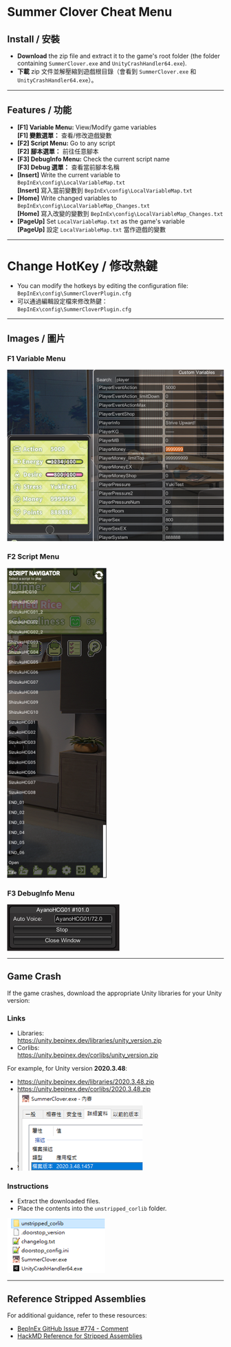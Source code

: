 # Summer Clover Cheat Menu

## Install / 安裝
- **Download** the zip file and extract it to the game's root folder (the folder containing `SummerClover.exe` and `UnityCrashHandler64.exe`).
- **下載** zip 文件並解壓縮到遊戲根目錄（會看到 `SummerClover.exe` 和 `UnityCrashHandler64.exe`）。

---

## Features / 功能
- **[F1] Variable Menu:** View/Modify game variables  
  **[F1] 變數選單：** 查看/修改遊戲變數  
- **[F2] Script Menu:** Go to any script  
  **[F2] 腳本選單：** 前往任意腳本  
- **[F3] DebugInfo Menu:** Check the current script name  
  **[F3] Debug 選單：** 查看當前腳本名稱  
- **[Insert]** Write the current variable to `BepInEx\config\LocalVariableMap.txt`  
  **[Insert]** 寫入當前變數到 `BepInEx\config\LocalVariableMap.txt`  
- **[Home]** Write changed variables to `BepInEx\config\LocalVariableMap_Changes.txt`  
  **[Home]** 寫入改變的變數到 `BepInEx\config\LocalVariableMap_Changes.txt`  
- **[PageUp]** Set `LocalVariableMap.txt` as the game's variable  
  **[PageUp]** 設定 `LocalVariableMap.txt` 當作遊戲的變數  

---
# Change HotKey / 修改熱鍵

- You can modify the hotkeys by editing the configuration file:  
  `BepInEx\config\SummerCloverPlugin.cfg`  
- 可以通過編輯設定檔來修改熱鍵：  
  `BepInEx\config\SummerCloverPlugin.cfg`

---

## Images / 圖片

### F1 Variable Menu
![F1 Variable Menu](/img/F1.png)

### F2 Script Menu
![F2 Script Menu](/img/F2.png)

### F3 DebugInfo Menu
![F3 DebugInfo Menu](/img/F3.png)

---

## Game Crash

If the game crashes, download the appropriate Unity libraries for your Unity version:

### Links
- Libraries:  
  https://unity.bepinex.dev/libraries/unity_version.zip
- Corlibs:  
  https://unity.bepinex.dev/corlibs/unity_version.zip

For example, for Unity version **2020.3.48**:  
- https://unity.bepinex.dev/libraries/2020.3.48.zip
- https://unity.bepinex.dev/corlibs/2020.3.48.zip
- ![Unity Version](/img/version.png)

### Instructions
- Extract the downloaded files.
- Place the contents into the `unstripped_corlib` folder.

![Unstripped Corlib Example](/img/corlib.png)

---

## Reference Stripped Assemblies
For additional guidance, refer to these resources:
- [BepInEx GitHub Issue #774 - Comment](https://github.com/BepInEx/BepInEx/issues/774#issuecomment-1937897640)
- [HackMD Reference for Stripped Assemblies](https://hackmd.io/@ghorsington/rJuLdZTzK)
